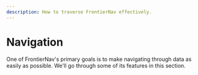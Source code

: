 ```yaml
---
description: How to traverse FrontierNav effectively.
---
```


# Navigation

One of FrontierNav's primary goals is to make navigating through data as easily as possible. We'll go through some of its features in this section.

